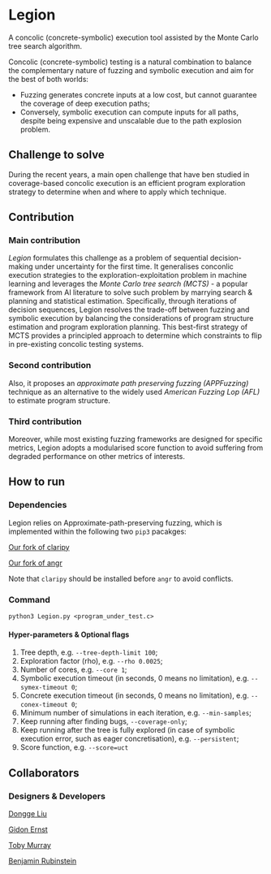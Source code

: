 # Legion

A concolic (concrete-symbolic) execution tool assisted by the Monte Carlo tree search algorithm.

Concolic (concrete-symbolic) testing is a natural combination to balance the complementary nature of fuzzing and symbolic execution and aim for the best of both worlds: 
   * Fuzzing generates concrete inputs at a low cost, but cannot guarantee the coverage of deep execution paths; 
   * Conversely, symbolic execution can compute inputs for all paths, despite being expensive and unscalable due to the path explosion problem.

## Challenge to solve
During the recent years, a main open challenge that have ben studied in coverage-based concolic execution is an efficient program exploration strategy to determine when and where to apply which technique.
  
## Contribution
### Main contribution
  *Legion* formulates this challenge as a problem of sequential decision-making under uncertainty for the first time. It generalises conconlic execution strategies to the exploration-exploitation problem in machine learning and leverages the *Monte Carlo tree search (MCTS)* - a popular framework from AI literature to solve such problem by marrying search \& planning and statistical estimation. Specifically, through iterations of decision sequences, Legion resolves the trade-off between fuzzing and symbolic execution by balancing the considerations of program structure estimation and program exploration planning. This best-first strategy of MCTS provides a principled approach to determine which constraints to flip in pre-existing concolic testing systems.

### Second contribution
  Also, it proposes an *approximate path preserving fuzzing (APPFuzzing)* technique as an alternative to the widely used *American Fuzzing Lop (AFL)* to estimate program structure.

### Third contribution
Moreover, while most existing fuzzing frameworks are designed for specific metrics, Legion adopts a modularised score function to avoid suffering from degraded performance on other metrics of interests.

## How to run

### Dependencies

Legion relies on Approximate-path-preserving fuzzing, which is implemented within the following two `pip3` pacakges:

[Our fork of claripy](https://github.com/Alan32Liu/claripy)

[Our fork of angr](https://github.com/Alan32Liu/angr)

Note that `claripy` should be installed before `angr` to avoid conflicts.


### Command

```shell
python3 Legion.py <program_under_test.c>
````

#### Hyper-parameters & Optional flags

1. Tree depth, e.g. `--tree-depth-limit 100`;
2. Exploration factor (rho), e.g. `--rho 0.0025`;
3. Number of cores, e.g. `--core 1`;
4. Symbolic execution timeout (in seconds, 0 means no limitation), e.g. `--symex-timeout 0`;
5. Concrete execution timeout (in seconds, 0 means no limitation), e.g. `--conex-timeout 0`;
6. Minimum number of simulations in each iteration, e.g. `--min-samples`;
6. Keep running after finding bugs, `--coverage-only`;
7. Keep running after the tree is fully explored (in case of symbolic execution error, such as eager concretisation), e.g. `--persistent`;
8. Score function, e.g. `--score=uct`


## Collaborators

### Designers & Developers 

[Dongge Liu](https://github.com/Alan32Liu)

[Gidon Ernst](https://github.com/gernst)

[Toby Murray](https://github.com/tobycmurray)

[Benjamin Rubinstein](https://github.com/brubinstein)

